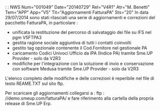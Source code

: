  :  : NWS Num="001049" Date="20140729" Rel="V4R1" Atr="M. Benetti" Tem="APP" App="V5" Tit="Aggiornamenti FatturaPA" Sts="20"
In data 29/07/2014 sono stati rilasciati una serie di aggiornamenti e correzioni del pacchetto FatturaPA, in particolare : 
- unificata la restituzione del percorso di salvataggio dei file su IFS nel pgm V5FTPA3
- gestita ragione sociale aggiuntiva di tutti i contatti coinvolti
- gestito tag opzionale <RiferimentoAmministrazione> contenente il Cod.Fornitore nel gestionale PA
- caricamento Codici Univoci Ufficio da IPA (Indice PA) tramite Sme.UP Provider - solo da V2R3
- modifiche per l'integrazione con la soluzione di invio e conservazione con software Medusa tramite
Sme.UP Provider - solo da V2R3

L'elenco completo delle modifiche e delle correzioni è reperibile nel file di testo REAME.TXT sul sito ftp.

Per scaricare gli aggiornamenti collegarsi a : 
ftp : //demo.smeup.com/fatturaPA/
e fare riferimento alla cartella della propria release di Sme.UP Erp.
